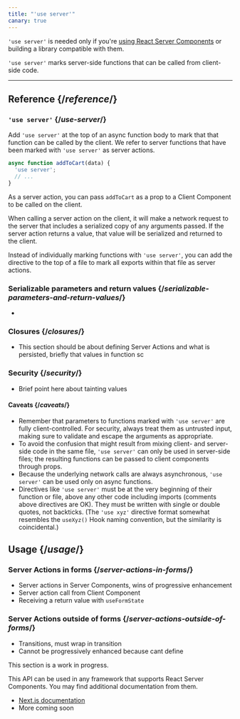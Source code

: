 ```yaml
---
title: "'use server'"
canary: true
---
```


<Canary>

`'use server'` is needed only if you're [using React Server Components](/learn/start-a-new-react-project#bleeding-edge-react-frameworks) or building a library compatible with them.

</Canary>


<Intro>

`'use server'` marks server-side functions that can be called from client-side code.

</Intro>

<InlineToc />

---

## Reference {/*reference*/}

### `'use server'` {/*use-server*/}

Add `'use server'` at the top of an async function body to mark that that function can be called by the client. We refer to server functions that have been marked with `'use server'` as server actions.

```js
async function addToCart(data) {
  'use server';
  // ...
}
```

As a server action, you can pass `addToCart` as a prop to a Client Component to be called on the client.

When calling a server action on the client, it will make a network request to the server that includes a serialized copy of any arguments passed. If the server action returns a value, that value will be serialized and returned to the client.

Instead of individually marking functions with `'use server'`, you can add the directive to the top of a file to mark all exports within that file as server actions.

### Serializable parameters and return values {/*serializable-parameters-and-return-values*/}

* 

### Closures {/*closures*/}

* This section should be about defining Server Actions and what is persisted, briefly that values in function sc

### Security {/*security*/}

* Brief point here about tainting values


#### Caveats {/*caveats*/}

* Remember that parameters to functions marked with `'use server'` are fully client-controlled. For security, always treat them as untrusted input, making sure to validate and escape the arguments as appropriate.
* To avoid the confusion that might result from mixing client- and server-side code in the same file, `'use server'` can only be used in server-side files; the resulting functions can be passed to client components through props.
* Because the underlying network calls are always asynchronous, `'use server'` can be used only on async functions.
* Directives like `'use server'` must be at the very beginning of their function or file, above any other code including imports (comments above directives are OK). They must be written with single or double quotes, not backticks. (The `'use xyz'` directive format somewhat resembles the `useXyz()` Hook naming convention, but the similarity is coincidental.)

## Usage {/*usage*/}


### Server Actions in forms {/*server-actions-in-forms*/}

* Server actions in Server Components, wins of progressive enhancement
* Server action call from Client Component
* Receiving a return value with `useFormState`

### Server Actions outside of forms {/*server-actions-outside-of-forms*/}

* Transitions, must wrap in transition
* Cannot be progressively enhanced because cant define



This section is a work in progress. 

This API can be used in any framework that supports React Server Components. You may find additional documentation from them.
* [Next.js documentation](https://nextjs.org/docs/getting-started/react-essentials)
* More coming soon
</Wip>